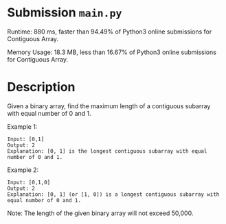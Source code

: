 # Submission `main.py`
Runtime: 880 ms, faster than 94.49% of Python3 online submissions for Contiguous Array.

Memory Usage: 18.3 MB, less than 16.67% of Python3 online submissions for Contiguous Array.

# Description
Given a binary array, find the maximum length of a contiguous subarray with equal number of 0 and 1.

Example 1:
```
Input: [0,1]
Output: 2
Explanation: [0, 1] is the longest contiguous subarray with equal number of 0 and 1.
```

Example 2:
```
Input: [0,1,0]
Output: 2
Explanation: [0, 1] (or [1, 0]) is a longest contiguous subarray with equal number of 0 and 1.
```

Note: The length of the given binary array will not exceed 50,000.
